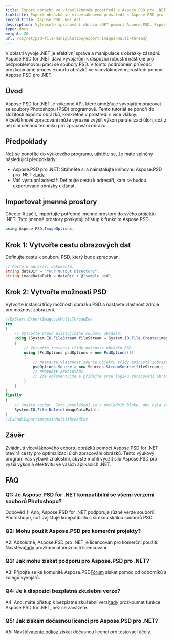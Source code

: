 ```yaml
---
title: Export obrázků ve vícevláknovém prostředí s Aspose.PSD pro .NET
linktitle: Export obrázků ve vícevláknovém prostředí s Aspose.PSD pro .NET
second_title: Aspose.PSD .NET API
description: Vylepšete zpracování obrazu .NET pomocí Aspose.PSD. Exportujte obrázky ve vícevláknovém prostředí. Zvyšte výkon a efektivitu bez námahy.
type: docs
weight: 20
url: /cs/net/psd-file-manipulation/export-images-multi-thread/
---
```

V oblasti vývoje .NET je efektivní správa a manipulace s obrázky zásadní. Aspose.PSD for .NET dává vývojářům k dispozici robustní nástroje pro bezproblémovou práci se soubory PSD. V tomto podrobném průvodci prozkoumáme proces exportu obrázků ve vícevláknovém prostředí pomocí Aspose.PSD pro .NET.
## Úvod
Aspose.PSD for .NET je výkonné API, které umožňuje vývojářům pracovat se soubory Photoshopu (PSD) programově. Tento tutoriál se ponoří do složitosti exportu obrázků, konkrétně v prostředí s více vlákny. Vícevláknové zpracování může výrazně zvýšit výkon paralelizací úloh, což z něj činí cennou techniku pro zpracování obrazu.
## Předpoklady
Než se ponoříte do výukového programu, ujistěte se, že máte splněny následující předpoklady:
-  Aspose.PSD pro .NET: Stáhněte si a nainstalujte knihovnu Aspose.PSD pro .NET z[tady](https://releases.aspose.com/psd/net/).
- Váš výstupní adresář: Definujte cestu k adresáři, kam se budou exportované obrázky ukládat.
## Importovat jmenné prostory
Chcete-li začít, importujte potřebné jmenné prostory do svého projektu .NET. Tyto jmenné prostory poskytují přístup k funkcím Aspose.PSD.
```csharp
using Aspose.PSD.ImageOptions;

```
## Krok 1: Vytvořte cestu obrazových dat
Definujte cestu k souboru PSD, který bude zpracován.
```csharp
// Cesta k adresáři dokumentů.
string dataDir = "Your Output Directory";
string imageDataPath = dataDir + @"sample.psd";
```
## Krok 2: Vytvořte možnosti PSD
Vytvořte instanci třídy možností obrázku PSD a nastavte vlastnost zdroje pro možnost zobrazení.
```csharp
//ExStart:ExportImagesinMultiThreadEnv
try
{
    // Vytvořte proud existujícího souboru obrázku.
    using (System.IO.FileStream fileStream = System.IO.File.Create(imageDataPath))
    {
        // Vytvořte instanci třídy možností obrázku PSD.
        using (PsdOptions psdOptions = new PsdOptions())
        {
            // Nastavte vlastnost source objektu třídy možností zobrazení.
            psdOptions.Source = new Sources.StreamSource(fileStream);
            // PROVEĎTE ZPRACOVÁNÍ.
            // Zde odkomentujte a přidejte svou logiku zpracování obrázků.
        }
    }
}
finally
{
    // Smažte soubor. Toto prohlášení je v posledním bloku, aby byla zajištěna správná likvidace zdrojů.
    System.IO.File.Delete(imageDataPath);
}
//ExEnd:ExportImagesinMultiThreadEnv
```
## Závěr
Zvládnutí vícevláknového exportu obrázků pomocí Aspose.PSD for .NET otevírá cesty pro optimalizaci úloh zpracování obrázků. Tento výukový program vás vybavil znalostmi, abyste mohli využít sílu Aspose.PSD pro vyšší výkon a efektivitu ve vašich aplikacích .NET.

## FAQ

### Q1: Je Aspose.PSD for .NET kompatibilní se všemi verzemi souborů Photoshopu?

Odpověď 1: Ano, Aspose.PSD for .NET podporuje různé verze souborů Photoshopu, což zajišťuje kompatibilitu s širokou škálou souborů PSD.

### Q2: Mohu použít Aspose.PSD pro komerční projekty?

 A2: Absolutně, Aspose.PSD pro .NET je licencován pro komerční použití. Návštěva[tady](https://purchase.aspose.com/buy) prozkoumat možnosti licencování.

### Q3: Jak mohu získat podporu pro Aspose.PSD pro .NET?

 A3: Připojte se ke komunitě Aspose.PSD[Fórum](https://forum.aspose.com/c/psd/34) získat pomoc od odborníků a kolegů vývojářů.

### Q4: Je k dispozici bezplatná zkušební verze?

 A4: Ano, máte přístup k bezplatné zkušební verzi[tady](https://releases.aspose.com/) prozkoumat funkce Aspose.PSD for .NET, než se zavážete.

### Q5: Jak získám dočasnou licenci pro Aspose.PSD pro .NET?

 A5: Návštěva[tento odkaz](https://purchase.aspose.com/temporary-license/) získat dočasnou licenci pro testovací účely.